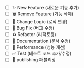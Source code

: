 - [ ]  ✨ New Feature (새로운 기능 추가)
- [ ]  🗑 Remove Feature (기능 삭제)
- [ ]  🔄 Change Logic (로직 변경)
- [ ]  🐛 Bug Fix (버그 수정)
- [ ]  ♻️ Refactor (리팩토링)
- [ ]  📝 Documentation (문서 수정)
- [ ]  🚀 Performance (성능 개선)
- [ ]  ✅ Test (테스트 코드 추가/수정)
- [ ]  🦄 publishing 퍼블리싱